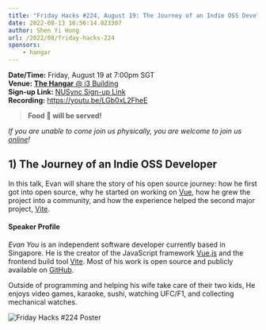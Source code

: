 ```yaml
---
title: "Friday Hacks #224, August 19: The Journey of an Indie OSS Developer"
date: 2022-08-13 16:56:14.023307
author: Shen Yi Hong
url: /2022/08/friday-hacks-224
sponsors:
    - hangar
---
```


**Date/Time:** Friday, August 19 at 7:00pm SGT<br />
**Venue:** [**The Hangar** @ i3 Building](https://goo.gl/maps/aUMwWptKFsajR93b9)<br />
**Sign-up Link:** [NUSync Sign-up Link](https://nus.campuslabs.com/engage/submitter/form/start/552358)<br />
**Recording:** https://youtu.be/LGb0xL2FheE <br /> 

> **Food 🍕 will be served!**

_If you are unable to come join us physically, you are welcome to join us [online](https://nus-sg.zoom.us/j/83482473723?pwd=TW5nWitzRFlhOWdLaEVKYlVGMjJDdz09)!_

## 1) The Journey of an Indie OSS Developer

In this talk, Evan will share the story of his open source journey: how he first got into open source, why he started on working on [Vue](https://vuejs.org/), how he grew the project into a community, and how the experience helped the second major project, [Vite](https://vitejs.dev/).

#### Speaker Profile

_Evan You_ is an independent software developer currently based in Singapore. He is the creator of the JavaScript framework [Vue.js](https://vuejs.org/) and the frontend build tool [Vite](https://vitejs.dev/). Most of his work is open source and publicly available on [GitHub](https://github.com/yyx990803).

Outside of programming and helping his wife take care of their two kids, He enjoys video games, karaoke, sushi, watching UFC/F1, and collecting mechanical watches.

<img src="/img/2022/fh/224.png" alt="Friday Hacks #224 Poster" /><br />
